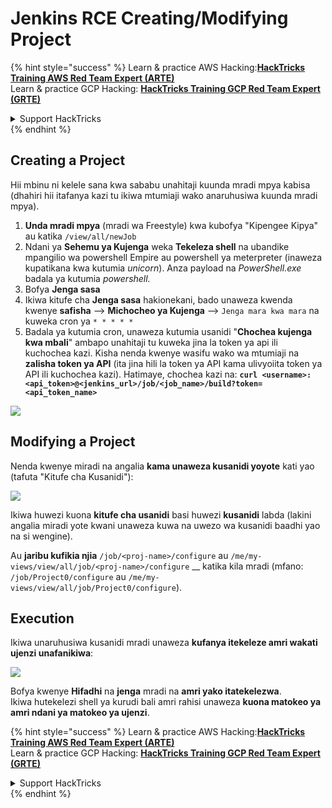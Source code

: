 # Jenkins RCE Creating/Modifying Project

{% hint style="success" %}
Learn & practice AWS Hacking:<img src="../../.gitbook/assets/image (1).png" alt="" data-size="line">[**HackTricks Training AWS Red Team Expert (ARTE)**](https://training.hacktricks.xyz/courses/arte)<img src="../../.gitbook/assets/image (1).png" alt="" data-size="line">\
Learn & practice GCP Hacking: <img src="../../.gitbook/assets/image (2).png" alt="" data-size="line">[**HackTricks Training GCP Red Team Expert (GRTE)**<img src="../../.gitbook/assets/image (2).png" alt="" data-size="line">](https://training.hacktricks.xyz/courses/grte)

<details>

<summary>Support HackTricks</summary>

* Check the [**subscription plans**](https://github.com/sponsors/carlospolop)!
* **Join the** 💬 [**Discord group**](https://discord.gg/hRep4RUj7f) or the [**telegram group**](https://t.me/peass) or **follow** us on **Twitter** 🐦 [**@hacktricks\_live**](https://twitter.com/hacktricks\_live)**.**
* **Share hacking tricks by submitting PRs to the** [**HackTricks**](https://github.com/carlospolop/hacktricks) and [**HackTricks Cloud**](https://github.com/carlospolop/hacktricks-cloud) github repos.

</details>
{% endhint %}

## Creating a Project

Hii mbinu ni kelele sana kwa sababu unahitaji kuunda mradi mpya kabisa (dhahiri hii itafanya kazi tu ikiwa mtumiaji wako anaruhusiwa kuunda mradi mpya).

1. **Unda mradi mpya** (mradi wa Freestyle) kwa kubofya "Kipengee Kipya" au katika `/view/all/newJob`
2. Ndani ya **Sehemu ya Kujenga** weka **Tekeleza shell** na ubandike mpangilio wa powershell Empire au powershell ya meterpreter (inaweza kupatikana kwa kutumia _unicorn_). Anza payload na _PowerShell.exe_ badala ya kutumia _powershell._
3. Bofya **Jenga sasa**
1. Ikiwa kitufe cha **Jenga sasa** hakionekani, bado unaweza kwenda kwenye **safisha** --> **Michocheo ya Kujenga** --> `Jenga mara kwa mara` na kuweka cron ya `* * * * *`
2. Badala ya kutumia cron, unaweza kutumia usanidi "**Chochea kujenga kwa mbali**" ambapo unahitaji tu kuweka jina la token ya api ili kuchochea kazi. Kisha nenda kwenye wasifu wako wa mtumiaji na **zalisha token ya API** (ita jina hili la token ya API kama ulivyoiita token ya API ili kuchochea kazi). Hatimaye, chochea kazi na: **`curl <username>:<api_token>@<jenkins_url>/job/<job_name>/build?token=<api_token_name>`**

![](<../../.gitbook/assets/image (165).png>)

## Modifying a Project

Nenda kwenye miradi na angalia **kama unaweza kusanidi yoyote** kati yao (tafuta "Kitufe cha Kusanidi"):

![](<../../.gitbook/assets/image (265).png>)

Ikiwa huwezi kuona **kitufe cha usanidi** basi huwezi **kusanidi** labda (lakini angalia miradi yote kwani unaweza kuwa na uwezo wa kusanidi baadhi yao na si wengine).

Au **jaribu kufikia njia** `/job/<proj-name>/configure` au `/me/my-views/view/all/job/<proj-name>/configure` \_\_ katika kila mradi (mfano: `/job/Project0/configure` au `/me/my-views/view/all/job/Project0/configure`).

## Execution

Ikiwa unaruhusiwa kusanidi mradi unaweza **kufanya itekeleze amri wakati ujenzi unafanikiwa**:

![](<../../.gitbook/assets/image (98).png>)

Bofya kwenye **Hifadhi** na **jenga** mradi na **amri yako itatekelezwa**.\
Ikiwa hutekelezi shell ya kurudi bali amri rahisi unaweza **kuona matokeo ya amri ndani ya matokeo ya ujenzi**.

{% hint style="success" %}
Learn & practice AWS Hacking:<img src="../../.gitbook/assets/image (1).png" alt="" data-size="line">[**HackTricks Training AWS Red Team Expert (ARTE)**](https://training.hacktricks.xyz/courses/arte)<img src="../../.gitbook/assets/image (1).png" alt="" data-size="line">\
Learn & practice GCP Hacking: <img src="../../.gitbook/assets/image (2).png" alt="" data-size="line">[**HackTricks Training GCP Red Team Expert (GRTE)**<img src="../../.gitbook/assets/image (2).png" alt="" data-size="line">](https://training.hacktricks.xyz/courses/grte)

<details>

<summary>Support HackTricks</summary>

* Check the [**subscription plans**](https://github.com/sponsors/carlospolop)!
* **Join the** 💬 [**Discord group**](https://discord.gg/hRep4RUj7f) or the [**telegram group**](https://t.me/peass) or **follow** us on **Twitter** 🐦 [**@hacktricks\_live**](https://twitter.com/hacktricks\_live)**.**
* **Share hacking tricks by submitting PRs to the** [**HackTricks**](https://github.com/carlospolop/hacktricks) and [**HackTricks Cloud**](https://github.com/carlospolop/hacktricks-cloud) github repos.

</details>
{% endhint %}
